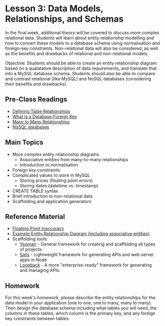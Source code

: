 # Lesson 3: Data Models, Relationships, and Schemas

In the final week, additional theory will be covered to discuss more complex relational data. Students will learn about entity relationship modelling and how to convert these models to a database schema using normalisation and foreign-key constraints. Non-relational data will also be considered, as well as the benefits and drawbacks of relational and non-relational models.

Objective: Students should be able to create an entity relationship diagram based on a qualatative description of data requirements, and translate that into a MySQL database schema. Students should also be able to compare and contrast relational (like MySQL) and NoSQL databases (considering their benefits and drawbacks).

## Pre-Class Readings

- [Defining Table Relationships](https://www.youtube.com/watch?v=V5DyvUfsboA)
- [What is a Database Foreign Key](http://databases.about.com/cs/specificproducts/g/foreignkey.htm)
- [Many to Many Relationships](https://www.youtube.com/watch?v=iCbDHPg2-Cs)
- [NoSQL databases](https://www.youtube.com/watch?v=3T79h-vyYzc&list=PLYlr48f6CaXtlkXcGMUD49wHmvC7ZTiD0&index=39)

## Main Topics

- More complex entity relationship diagrams
    - Associative entities from many-to-many relationships
    - Introduction to normalisation
- Foreign key constraints
- Complicated values to store in MySQL
    - Storing prices (floating point errors)
    - Storing dates (datetime vs. timestamp)
- CREATE TABLE syntax
- Brief introduction to non-relational data
- Scaffolding and application generators

## Reference Material

- [Floating Point Inaccuracy](http://stackoverflow.com/questions/2100490/floating-point-inaccuracy-examples#2100502)
- [Example Entity Relationship Diagram (including associative entities)](http://users.csc.calpoly.edu/~jdalbey/308/Lectures/HOWTO-ERD.html)
- Scaffolding tools:
    - [Yeoman](http://yeoman.io) - General framework for creating and scaffolding all types of projects
    - [Sails](http://sails.js) - Lightweight framework for generating APIs and web server apps in Node
    - [Loopback](http://loopback.io/) - A more "enterprise-ready" framework for generating and managing APIs.

## Homework

For this week's homework, please describe the entity relationships for the data model in your application (one to one, one to many, many to many). Then design the database schema including what tables you will need, the columns in these tables, which column is the primary key, and any foreign key constraints between tables.
